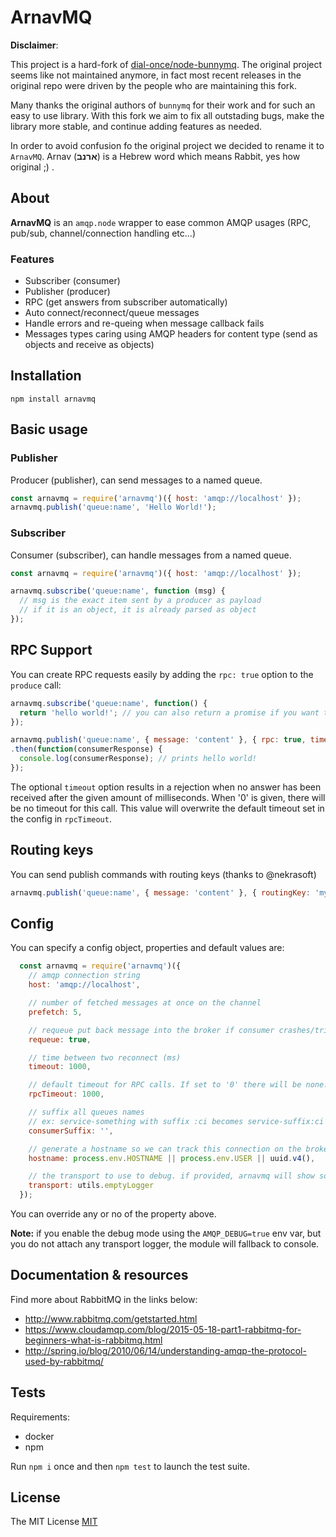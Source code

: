 # ArnavMQ

**Disclaimer**:

This project is a hard-fork of [dial-once/node-bunnymq](https://github.com/dial-once/node-bunnymq).
The original project seems like not maintained anymore, in fact most recent releases in the original repo were driven by the people who are maintaining this fork.

Many thanks the original authors of `bunnymq` for their work and for such an easy to use library.
With this fork we aim to fix all outstading bugs, make the library more stable, and continue adding features as needed.

In order to avoid confusion fo the original project we decided to rename it to `ArnavMQ`.
Arnav (**ארנב**) is a Hebrew word which means Rabbit, yes how original ;) .


## About

**ArnavMQ** is an `amqp.node` wrapper to ease common AMQP usages (RPC, pub/sub, channel/connection handling etc...)

### Features

- Subscriber (consumer)
- Publisher (producer)
- RPC (get answers from subscriber automatically)
- Auto connect/reconnect/queue messages
- Handle errors and re-queing when message callback fails
- Messages types caring using AMQP headers for content type (send as objects and receive as objects)

## Installation

```shell
npm install arnavmq
```

## Basic usage

### Publisher

Producer (publisher), can send messages to a named queue.

```javascript
const arnavmq = require('arnavmq')({ host: 'amqp://localhost' });
arnavmq.publish('queue:name', 'Hello World!');
```

### Subscriber

Consumer (subscriber), can handle messages from a named queue.

```javascript
const arnavmq = require('arnavmq')({ host: 'amqp://localhost' });

arnavmq.subscribe('queue:name', function (msg) {
  // msg is the exact item sent by a producer as payload
  // if it is an object, it is already parsed as object
});
```

## RPC Support

You can create RPC requests easily by adding the `rpc: true` option to the `produce` call:

```javascript
arnavmq.subscribe('queue:name', function() {
  return 'hello world!'; // you can also return a promise if you want to do async stuff
});

arnavmq.publish('queue:name', { message: 'content' }, { rpc: true, timeout: 1000 })
.then(function(consumerResponse) {
  console.log(consumerResponse); // prints hello world!
});
```

The optional `timeout` option results in a rejection when no answer has been received after the given amount of milliseconds.
When '0' is given, there will be no timeout for this call.
This value will overwrite the default timeout set in the config in `rpcTimeout`.

## Routing keys

You can send publish commands with routing keys (thanks to @nekrasoft)

```javascript
arnavmq.publish('queue:name', { message: 'content' }, { routingKey: 'my-routing-key' });
```

## Config

You can specify a config object, properties and default values are:

```javascript
  const arnavmq = require('arnavmq')({
    // amqp connection string
    host: 'amqp://localhost',

    // number of fetched messages at once on the channel
    prefetch: 5,

    // requeue put back message into the broker if consumer crashes/trigger exception
    requeue: true,

    // time between two reconnect (ms)
    timeout: 1000,

    // default timeout for RPC calls. If set to '0' there will be none.
    rpcTimeout: 1000,

    // suffix all queues names
    // ex: service-something with suffix :ci becomes service-suffix:ci etc.
    consumerSuffix: '',

    // generate a hostname so we can track this connection on the broker (rabbitmq management plugin)
    hostname: process.env.HOSTNAME || process.env.USER || uuid.v4(),

    // the transport to use to debug. if provided, arnavmq will show some logs
    transport: utils.emptyLogger
  });
```

You can override any or no of the property above.

**Note:** if you enable the debug mode using the `AMQP_DEBUG=true` env var, but you do not attach any transport logger, the module will fallback to console.

## Documentation & resources

Find more about RabbitMQ in the links below:

- http://www.rabbitmq.com/getstarted.html
- https://www.cloudamqp.com/blog/2015-05-18-part1-rabbitmq-for-beginners-what-is-rabbitmq.html
- http://spring.io/blog/2010/06/14/understanding-amqp-the-protocol-used-by-rabbitmq/

## Tests

Requirements:

- docker
- npm

Run `npm i` once and then `npm test` to launch the test suite.

## License

The MIT License [MIT](LICENSE)
